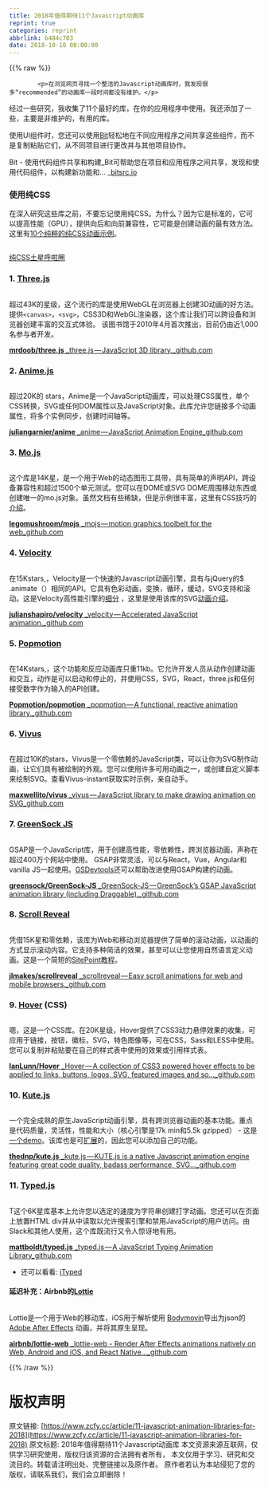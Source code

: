 ```yaml
---
title: 2018年值得期待11个Javascript动画库
reprint: true
categories: reprint
abbrlink: b484c703
date: 2018-10-18 00:00:00
---
```


{{% raw %}}

            <p>在浏览网页寻找一个整洁的Javascript动画库时，我发现很多“recommended”的动画库一段时间都没有维护。</p>
<p>经过一些研究，我收集了11个最好的库，在你的应用程序中使用。我还添加了一些，主要是非维护的，有用的库。</p>
<p>使用UI组件时，您还可以使用<a href="https://bitsrc.io">Bit</a>轻松地在不同应用程序之间共享这些组件，而不是复制粘贴它们，从不同项目进行更改并与其他项目协作。</p>
<p>Bit - 使用代码组件共享和构建_Bit可帮助您在项目和应用程序之间共享，发现和使用代码组件，以构建新功能和... _<a href="https://bitsrc.io">bitsrc.io</a></p>
<h3>使用纯CSS</h3>
<p>在深入研究这些库之前，不要忘记使用纯CSS。为什么？因为它是标准的，它可以提高性能（GPU），提供向后和向前兼容性，它可能是创建动画的最有效方法。这里有<a href="https://webdesign.tutsplus.com/articles/pure-css-animation-inspiration-on-codepen--cms-30875">10个纯粹的纯CSS动画示例</a>。</p>
<p><img src="https://p0.ssl.qhimg.com/t01fcff26cf27047dcd.png" alt=""></p>
<p><a href="https://codepen.io/jcoulterdesign/pen/BrdPaw">纯CSS土星呼啦圈</a></p>
<h3>1. <a href="https://github.com/mrdoob/three.js/">Three.js</a></h3>
<p><img src="https://p0.ssl.qhimg.com/t01c3240baeacc0d207.gif" alt=""></p>
<p>超过43K的星级，这个流行的库是使用WebGL在浏览器上创建3D动画的好方法。提供<code>&lt;canvas&gt;</code>，<code>&lt;svg&gt;</code>，CSS3D和WebGL渲染器，这个库让我们可以跨设备和浏览器创建丰富的交互式体验。
该图书馆于2010年4月首次推出，目前仍由近1,000名参与者开发。</p>
<p><a href="https://github.com/mrdoob/three.js/" title="https://github.com/mrdoob/three.js/"><strong>mrdoob/three.js</strong> _three.js — JavaScript 3D library._github.com</a><a href="https://github.com/mrdoob/three.js/"></a></p>
<h3>2. <a href="https://github.com/juliangarnier/anime">Anime.js</a></h3>
<p><img src="https://p0.ssl.qhimg.com/t01c89f06abdb130c42.gif" alt=""></p>
<p>超过20K的 stars，Anime是一个JavaScript动画库，可以处理CSS属性，单个CSS转换，SVG或任何DOM属性以及JavaScript对象。此库允许您链接多个动画属性，将多个实例同步，创建时间轴等。</p>
<p><a href="https://github.com/juliangarnier/anime" title="https://github.com/juliangarnier/anime"><strong>juliangarnier/anime</strong> _anime — JavaScript Animation Engine_github.com</a><a href="https://github.com/juliangarnier/anime"></a></p>
<h3>3. <a href="https://github.com/legomushroom/mojs">Mo.js</a></h3>
<p><img src="https://p0.ssl.qhimg.com/t01872ef50dba3440b7.gif" alt=""></p>
<p>这个库是14K星，是一个用于Web的动态图形工具带，具有简单的声明API，跨设备兼容性和超过1500个单元测试。您可以在DOME或SVG DOME周围移动东西或创建唯一的mo.js对象。虽然文档有些稀缺，但是示例很丰富，这里有CSS技巧的<a href="https://css-tricks.com/introduction-mo-js/">介绍</a>。</p>
<p><a href="https://github.com/legomushroom/mojs" title="https://github.com/legomushroom/mojs"><strong>legomushroom/mojs</strong> _mojs — motion graphics toolbelt for the web_github.com</a><a href="https://github.com/legomushroom/mojs"></a></p>
<h3>4. <a href="https://github.com/julianshapiro/velocity">Velocity</a></h3>
<p><img src="https://p0.ssl.qhimg.com/t01dc5187dac3b093dd.png" alt=""></p>
<p>在15Kstars,，Velocity是一个快速的Javascript动画引擎，具有与jQuery的$ .animate（）相同的API。它具有色彩动画，变换，循环，缓动，SVG支持和滚动。这是Velocity高性能引擎的<a href="https://www.sitepoint.com/incredibly-fast-ui-animation-using-velocity-js/">细分</a> ，这里是使用该库的SVG<a href="https://davidwalsh.name/svg-animation">动画介绍</a>。</p>
<p><a href="https://github.com/julianshapiro/velocity" title="https://github.com/julianshapiro/velocity"><strong>julianshapiro/velocity</strong> _velocity — Accelerated JavaScript animation._github.com</a><a href="https://github.com/julianshapiro/velocity"></a></p>
<h3>5. <a href="https://github.com/popmotion/popmotion">Popmotion</a></h3>
<p><img src="https://p0.ssl.qhimg.com/t0127e5c804015eba5a.gif" alt=""></p>
<p>在14Kstars,，这个功能和反应动画库只重11kb。它允许开发人员从动作创建动画和交互，动作是可以启动和停止的，并使用CSS，SVG，React，three.js和任何接受数字作为输入的API创建。</p>
<p><a href="https://github.com/Popmotion/popmotion" title="https://github.com/Popmotion/popmotion"><strong>Popmotion/popmotion</strong> _popmotion — A functional, reactive animation library._github.com</a><a href="https://github.com/Popmotion/popmotion"></a></p>
<h3>6. <a href="https://github.com/maxwellito/vivus">Vivus</a></h3>
<p><img src="https://p0.ssl.qhimg.com/t014ade662a52c38f29.gif" alt=""></p>
<p>在超过10K的stars，Vivus是一个零依赖的JavaScript类，可以让你为SVG制作动画，让它们具有被绘制的外观。您可以使用许多可用动画之一，或创建自定义脚本来绘制SVG。查看Vivus-instant获取实时示例，亲自动手。</p>
<p><a href="https://github.com/maxwellito/vivus" title="https://github.com/maxwellito/vivus"><strong>maxwellito/vivus</strong> _vivus — JavaScript library to make drawing animation on SVG_github.com</a><a href="https://github.com/maxwellito/vivus"></a></p>
<h3>7. <a href="https://github.com/greensock/GreenSock-JS">GreenSock JS</a></h3>
<p><img src="https://p0.ssl.qhimg.com/t018050270888068615.gif" alt=""></p>
<p>GSAP是一个JavaScript库，用于创建高性能，零依赖性，跨浏览器动画，声称在超过400万个网站中使用。 GSAP非常灵活，可以与React，Vue，Angular和vanilla JS一起使用。<a href="https://greensock.com/gsdevtools">GSDevtools</a>还可以帮助改进使用GSAP构建的动画。</p>
<p><a href="https://github.com/greensock/GreenSock-JS" title="https://github.com/greensock/GreenSock-JS"><strong>greensock/GreenSock-JS</strong> _GreenSock-JS — GreenSock’s GSAP JavaScript animation library (including Draggable)._github.com</a><a href="https://github.com/greensock/GreenSock-JS"></a></p>
<h3>8. <a href="https://github.com/jlmakes/scrollreveal">Scroll Reveal</a></h3>
<p><img src="https://p0.ssl.qhimg.com/t01f77c123b2b6a8509.gif" alt=""></p>
<p>凭借15K星和零依赖，该库为Web和移动浏览器提供了简单的滚动动画，以动画的方式显示滚动内容。它支持多种简洁的效果，甚至可以让您使用自然语言定义动画。这是一个简短的<a href="https://www.sitepoint.com/revealing-elements-scrollreveal-js/">SitePoint教程</a>。</p>
<p><a href="https://github.com/jlmakes/scrollreveal" title="https://github.com/jlmakes/scrollreveal"><strong>jlmakes/scrollreveal</strong> _scrollreveal — Easy scroll animations for web and mobile browsers._github.com</a><a href="https://github.com/jlmakes/scrollreveal"></a></p>
<h3>9. <a href="https://github.com/IanLunn/Hover">Hover</a> (CSS)</h3>
<p><img src="https://p0.ssl.qhimg.com/t01bd92c3ac17a05975.gif" alt=""></p>
<p>嗯，这是一个CSS库。在20K星级，Hover提供了CSS3动力悬停效果的收集，可应用于链接，按钮，徽标，SVG，特色图像等，可在CSS，Sass和LESS中使用。您可以复制并粘贴要在自己的样式表中使用的效果或引用样式表。</p>
<p><a href="https://github.com/IanLunn/Hover" title="https://github.com/IanLunn/Hover"><strong>IanLunn/Hover</strong> _Hover — A collection of CSS3 powered hover effects to be applied to links, buttons, logos, SVG, featured images and so…_github.com</a><a href="https://github.com/IanLunn/Hover"></a></p>
<h3>10. <a href="https://github.com/thednp/kute.js/">Kute.js</a></h3>
<p><img src="https://p0.ssl.qhimg.com/t01c482b3ddeba592db.gif" alt=""></p>
<p>一个完全成熟的原生JavaScript动画引擎，具有跨浏览器动画的基本功能。重点是代码质量，灵活性，性能和大小（核心引擎是17k min和5.5k gzipped） - 这是<a href="http://thednp.github.io/kute.js/performance.html">一个demo</a>。该库也是可<a href="http://thednp.github.io/kute.js/features.html#performance">扩展</a>的，因此您可以添加自己的功能。</p>
<p><a href="https://github.com/thednp/kute.js/" title="https://github.com/thednp/kute.js/"><strong>thednp/kute.js</strong> _kute.js — KUTE.js is a native Javascript animation engine featuring great code quality, badass performance, SVG…_github.com</a><a href="https://github.com/thednp/kute.js/"></a></p>
<h3>11. <a href="https://github.com/mattboldt/typed.js">Typed.js</a></h3>
<p><img src="https://p0.ssl.qhimg.com/t01e1d043f9e7e89918.gif" alt=""></p>
<p>T这个6K星库基本上允许您以选定的速度为字符串创建打字动画。您还可以在页面上放置HTML div并从中读取以允许搜索引擎和禁用JavaScript的用户访问。由Slack和其他人使用，这个库既流行又令人惊讶地有用。</p>
<p><a href="https://github.com/mattboldt/typed.js" title="https://github.com/mattboldt/typed.js"><strong>mattboldt/typed.js</strong> _typed.js — A JavaScript Typing Animation Library_github.com</a><a href="https://github.com/mattboldt/typed.js"></a></p>
<ul>
<li>还可以看看: <a href="https://github.com/luisvinicius167/ityped">iTyped</a></li>
</ul>
<h4>延迟补充：Airbnb的<a href="https://github.com/airbnb/lottie-web">Lottie</a></h4>
<p><img src="https://p0.ssl.qhimg.com/t017cbee483386b06b9.gif" alt=""></p>
<p>Lottie是一个用于Web的移动库，iOS用于解析使用 <a href="https://github.com/airbnb/lottie-web">Bodymovin</a>导出为json的 <a href="http://www.adobe.com/products/aftereffects.html">Adobe After Effects</a> 动画，并将其原生呈现。</p>
<p><a href="https://github.com/airbnb/lottie-web" title="https://github.com/airbnb/lottie-web"><strong>airbnb/lottie-web</strong> _lottie-web - Render After Effects animations natively on Web, Android and iOS, and React Native…_github.com</a><a href="https://github.com/airbnb/lottie-web"></a></p>

          
{{% /raw %}}

# 版权声明
原文链接: [https://www.zcfy.cc/article/11-javascript-animation-libraries-for-2018](https://www.zcfy.cc/article/11-javascript-animation-libraries-for-2018)
原文标题: 2018年值得期待11个Javascript动画库
本文资源来源互联网，仅供学习研究使用，版权归该资源的合法拥有者所有，
本文仅用于学习、研究和交流目的。转载请注明出处、完整链接以及原作者。
原作者若认为本站侵犯了您的版权，请联系我们，我们会立即删除！